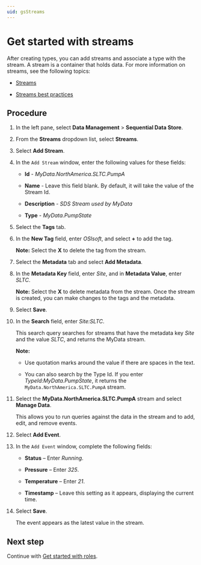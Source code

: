 ```yaml
---
uid: gsStreams
---
```


# Get started with streams

After creating types, you can add streams and associate a type with the stream. A stream is a container that holds data. For more information on streams, see the following topics:

- [Streams](xref:ccStreams)

- [Streams best practices](xref:bpStreams)

## Procedure

1. In the left pane, select **Data Management** > **Sequential Data Store**.

1. From the **Streams** dropdown list, select **Streams**. 
   
1. Select **Add Stream**.

1. In the `Add Stream` window, enter the following values for these fields:

   - **Id** - *MyData.NorthAmerica.SLTC.PumpA*

   - **Name** - Leave this field blank. By default, it will take the value of the Stream Id.

   - **Description** - *SDS Stream used by MyData*

   - **Type** - *MyData.PumpState*


1. Select the **Tags** tab.

1. In the **New Tag** field, enter *OSIsoft*, and select **+** to add the tag. 

    **Note:** Select the **X** to delete the tag from the stream.

1. Select the **Metadata** tab and select **Add Metadata**.

1. In the **Metadata Key** field,  enter *Site*, and in **Metadata Value**, enter *SLTC*. 

    **Note:** Select the **X** to delete metadata from the stream. Once the stream is created, you can make changes to the tags and the metadata.

1. Select **Save**.

1. In the **Search** field, enter *Site:SLTC*.

    This search query searches for streams that have the metadata key *Site* and the value *SLTC*, and returns the MyData stream. 
   
    **Note:** 
    
    - Use quotation marks around the value if there are spaces in the text.
    
    - You can also search by the Type Id. If you enter *TypeId:MyData.PumpState*, it returns the `MyData.NorthAmerica.SLTC.PumpA` stream.
    
1. Select the **MyData.NorthAmerica.SLTC.PumpA** stream and select **Manage Data**. 

    This allows you to run queries against the data in the stream and to add, edit, and remove events.

1. Select **Add Event**.

1. In the `Add Event` window, complete the following fields: 

    - **Status** &ndash; Enter *Running*.

    - **Pressure** &ndash; Enter *325*.

    - **Temperature** &ndash; Enter *21*.
    
    - **Timestamp** &ndash; Leave this setting as it appears, displaying the current time.

1. Select **Save**. 

    The event appears as the latest value in the stream. 

## Next step

Continue with [Get started with roles](xref:gsRoles).

